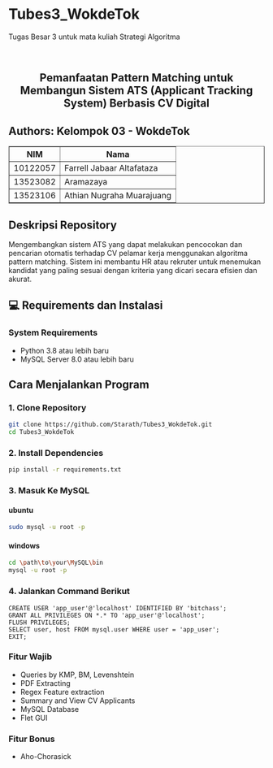 # Tubes3_WokdeTok
Tugas Besar 3 untuk mata kuliah Strategi Algoritma

</br>

<H2 align="center">Pemanfaatan Pattern Matching untuk Membangun Sistem ATS (Applicant Tracking System) Berbasis CV Digital</p>


##  Authors: Kelompok 03 - WokdeTok

<div align="center">

<table border="1" cellspacing="0" cellpadding="8"> 
  <tr> <th>NIM</th> <th>Nama</th> </tr> 
  <tr> <td>10122057</td> <td>Farrell Jabaar Altafataza</td> </tr> 
  <tr> <td>13523082</td> <td>Aramazaya</td> 
  </tr> <tr> <td>13523106</td> <td>Athian Nugraha Muarajuang</td> </tr> </table>

</div>

## Deskripsi Repository
Mengembangkan sistem ATS yang dapat melakukan pencocokan dan pencarian otomatis terhadap CV pelamar kerja menggunakan algoritma pattern matching. Sistem ini membantu HR atau rekruter untuk menemukan kandidat yang paling sesuai dengan kriteria yang dicari secara efisien dan akurat.

## 💻 Requirements dan Instalasi
### System Requirements
- Python 3.8 atau lebih baru
- MySQL Server 8.0 atau lebih baru

## Cara Menjalankan Program

### 1. Clone Repository
```bash
git clone https://github.com/Starath/Tubes3_WokdeTok.git
cd Tubes3_WokdeTok
```

### 2. Install Dependencies
```bash
pip install -r requirements.txt
```
### 3. Masuk Ke MySQL
#### ubuntu
```bash
sudo mysql -u root -p
```

#### windows
```bash
cd \path\to\your\MySQL\bin
mysql -u root -p
```

### 4. Jalankan Command Berikut
```
CREATE USER 'app_user'@'localhost' IDENTIFIED BY 'bitchass';
GRANT ALL PRIVILEGES ON *.* TO 'app_user'@'localhost';
FLUSH PRIVILEGES;
SELECT user, host FROM mysql.user WHERE user = 'app_user';
EXIT;
```

### Fitur Wajib
- Queries by KMP, BM, Levenshtein
- PDF Extracting
- Regex Feature extraction
- Summary and View CV Applicants
- MySQL Database
- Flet GUI
### Fitur Bonus
- Aho-Chorasick
